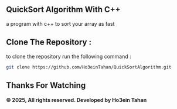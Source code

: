 ## QuickSort Algorithm With C++
a program with c++ to sort your array as fast

## Clone The Repository :
to clone the repository run the following command :
```bash
git clone https://github.com/Ho3einTahan/QuickSortAlgorithm.git
```

## Thanks For Watching
#### © 2025, All rights reserved. Developed by Ho3ein Tahan